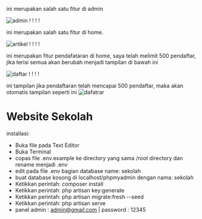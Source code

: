 ini merupakan salah satu fitur di admin

![admin](https://github.com/bagusiyo99/pendaftaran/assets/73180981/d866af60-b63a-411b-bfd2-b5a7ffe82b9c)
!
!
!
!

ini merupakan salah satu fitur di home.

![artikel](https://github.com/bagusiyo99/pendaftaran/assets/73180981/cbf93442-56da-4c7e-a1a2-71ba3b2919fb)
!
!
!
!


ini merupakan fitur pendafataran di home, saya telah melimit 500 pendaftar, jika terisi semua akan berubah menjadi tampilan di bawah ini

![daftar](https://github.com/bagusiyo99/pendaftaran/assets/73180981/fa83d0e7-be60-434b-97f4-e203f0cf9309)
!
!
!
!

ini tampilan jika pendaftaran telah mencapai 500 pendaftar, maka akan otomatis tampilan seperti ini
![dafatrar ](https://github.com/bagusiyo99/pendaftaran/assets/73180981/2b1f7794-16cc-4200-b022-04bda999371b)



# Website Sekolah
installasi:
- Buka file pada Text Editor
- Buka Terminal
- copas file .env.example ke directory yang sama /root directory dan rename menjadi .env
- edit pada file .env bagian database name: sekolah
- buat database kosong di localhost/phpmyadmin dengan nama: sekolah
- Ketikkan perintah: composer install
- Ketikkan perintah: php artisan key:generate
- Ketikkan perintah: php artisan migrate:fresh --seed
- Ketikkan perintah: php artisan serve
- panel admin : admin@gmail.com | password : 12345

